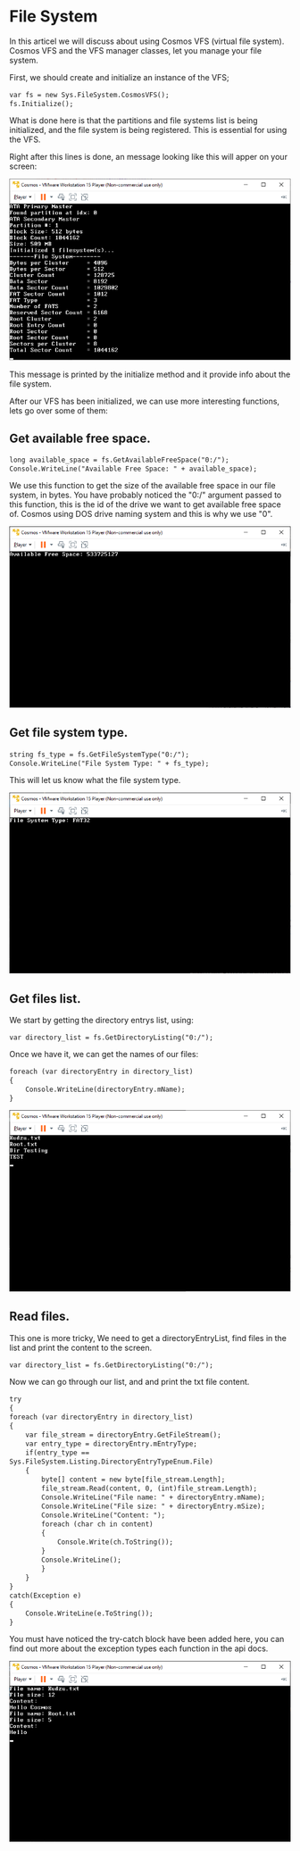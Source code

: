 # File System

In this articel we will discuss about using Cosmos VFS (virtual file system).
Cosmos VFS and the VFS manager classes, let you manage your file system.

First, we should create and initialize an instance of the VFS;
```
var fs = new Sys.FileSystem.CosmosVFS();
fs.Initialize();
```
What is done here is that the partitions and file systems list is being initialized, and the file system is being registered.
This is essential for using the VFS.

Right after this lines is done, an message looking like this will apper on your screen:

![Alt text](images/File%20System%20Initialize.PNG?raw=true "Initialize")

This message is printed by the initialize method and it provide info about the file system.

After our VFS has been initialized, we can use more interesting functions, lets go over some of them:

## Get available free space.

```
long available_space = fs.GetAvailableFreeSpace("0:/");
Console.WriteLine("Available Free Space: " + available_space);
```
We use this function to get the size of the available free space in our file system, in bytes.
You have probably noticed the "0:/" argument passed to this function, this is the id of the drive we want to get available free space of.
Cosmos using DOS drive naming system and this is why we use "0".

![Alt text](images/File%20System%20Free%20Space.PNG?raw=true "Free Space")

## Get file system type.

```
string fs_type = fs.GetFileSystemType("0:/");
Console.WriteLine("File System Type: " + fs_type);
```
This will let us know what the file system type.

![Alt text](images/File%20System%20Type.PNG?raw=true "Type")

## Get files list.

We start by getting the directory entrys list, using:
```
var directory_list = fs.GetDirectoryListing("0:/");
```
Once we have it, we can get the names of our files:
```
foreach (var directoryEntry in directory_list)
{
    Console.WriteLine(directoryEntry.mName);
}
```

![Alt text](images/File%20System%20Files%20List.PNG?raw=true "Files List")

## Read files.

This one is more tricky,
We need to get a directoryEntryList, find files in the list and print the content to the screen.

```
var directory_list = fs.GetDirectoryListing("0:/");
```

Now we can go through our list, and and print the txt file content.
```
try
{
foreach (var directoryEntry in directory_list)
{
    var file_stream = directoryEntry.GetFileStream();
    var entry_type = directoryEntry.mEntryType;
    if(entry_type == Sys.FileSystem.Listing.DirectoryEntryTypeEnum.File)
    {
        byte[] content = new byte[file_stream.Length];
        file_stream.Read(content, 0, (int)file_stream.Length);
        Console.WriteLine("File name: " + directoryEntry.mName);
        Console.WriteLine("File size: " + directoryEntry.mSize);
        Console.WriteLine("Content: ");
        foreach (char ch in content)
        {
            Console.Write(ch.ToString());
        }
        Console.WriteLine();
        }
    }
}
catch(Exception e)
{
    Console.WriteLine(e.ToString());
}
```
You must have noticed the try-catch block have been added here, you can find out more about the exception types each function in the api docs.

![Alt text](images/File%20System%20Read%20File.PNG?raw=true "Files List")
